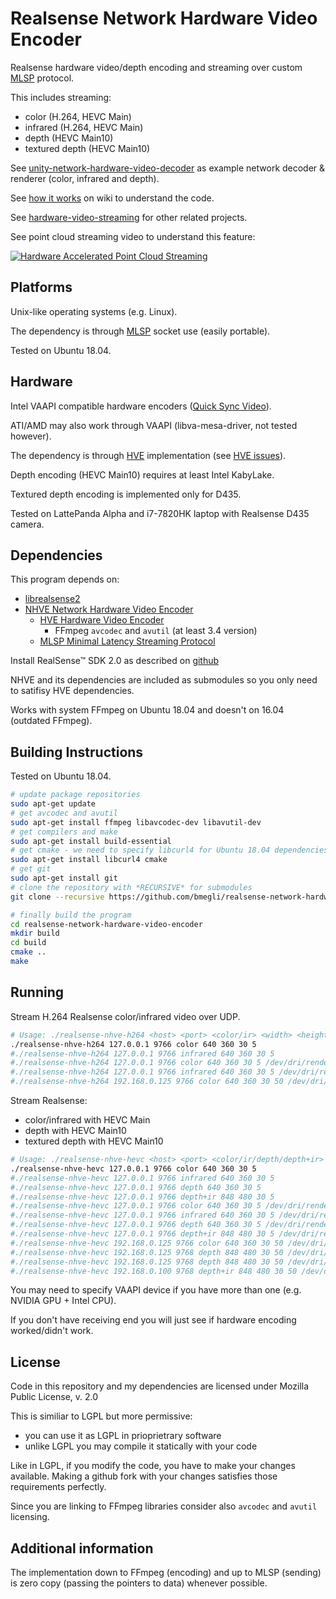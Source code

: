 # Realsense Network Hardware Video Encoder

Realsense hardware video/depth encoding and streaming over custom [MLSP](https://github.com/bmegli/minimal-latency-streaming-protocol) protocol.

This includes streaming:
- color (H.264, HEVC Main)
- infrared (H.264, HEVC Main)
- depth (HEVC Main10)
- textured depth (HEVC Main10)

See [unity-network-hardware-video-decoder](https://github.com/bmegli/unity-network-hardware-video-decoder) as example network decoder & renderer (color, infrared and depth).

See [how it works](https://github.com/bmegli/realsense-network-hardware-video-encoder/wiki/How-it-works) on wiki to understand the code.

See [hardware-video-streaming](https://github.com/bmegli/hardware-video-streaming) for other related projects.

See point cloud streaming video to understand this feature:

[![Hardware Accelerated Point Cloud Streaming](http://img.youtube.com/vi/qnTxhfNW-_4/0.jpg)](http://www.youtube.com/watch?v=qnTxhfNW-_4)

## Platforms 

Unix-like operating systems (e.g. Linux).

The dependency is through [MLSP](https://github.com/bmegli/minimal-latency-streaming-protocol) socket use (easily portable).

Tested on Ubuntu 18.04.

## Hardware

Intel VAAPI compatible hardware encoders ([Quick Sync Video](https://ark.intel.com/Search/FeatureFilter?productType=processors&QuickSyncVideo=true)).

ATI/AMD may also work through VAAPI (libva-mesa-driver, not tested however).

The dependency is through [HVE](https://github.com/bmegli/hardware-video-encoder) implementation (see [HVE issues](https://github.com/bmegli/hardware-video-encoder/issues/5)).

Depth encoding (HEVC Main10) requires at least Intel KabyLake.

Textured depth encoding is implemented only for D435.

Tested on LattePanda Alpha and i7-7820HK laptop with Realsense D435 camera.

## Dependencies

This program depends on:
- [librealsense2](https://github.com/IntelRealSense/librealsense) 
- [NHVE Network Hardware Video Encoder](https://github.com/bmegli/network-hardware-video-encoder)
	- [HVE Hardware Video Encoder](https://github.com/bmegli/hardware-video-encoder)
		- FFmpeg `avcodec` and `avutil` (at least 3.4 version)
	- [MLSP Minimal Latency Streaming Protocol](https://github.com/bmegli/minimal-latency-streaming-protocol)

Install RealSense™ SDK 2.0 as described on [github](https://github.com/IntelRealSense/librealsense) 

NHVE and its dependencies are included as submodules so you only need to satifisy HVE dependencies.

Works with system FFmpeg on Ubuntu 18.04 and doesn't on 16.04 (outdated FFmpeg).

## Building Instructions

Tested on Ubuntu 18.04.

``` bash
# update package repositories
sudo apt-get update 
# get avcodec and avutil
sudo apt-get install ffmpeg libavcodec-dev libavutil-dev
# get compilers and make 
sudo apt-get install build-essential
# get cmake - we need to specify libcurl4 for Ubuntu 18.04 dependencies problem
sudo apt-get install libcurl4 cmake
# get git
sudo apt-get install git
# clone the repository with *RECURSIVE* for submodules
git clone --recursive https://github.com/bmegli/realsense-network-hardware-video-encoder.git

# finally build the program
cd realsense-network-hardware-video-encoder
mkdir build
cd build
cmake ..
make
```

## Running

Stream H.264 Realsense color/infrared video over UDP.

```bash
# Usage: ./realsense-nhve-h264 <host> <port> <color/ir> <width> <height> <framerate> <seconds> [device] [bitrate]
./realsense-nhve-h264 127.0.0.1 9766 color 640 360 30 5
#./realsense-nhve-h264 127.0.0.1 9766 infrared 640 360 30 5
#./realsense-nhve-h264 127.0.0.1 9766 color 640 360 30 5 /dev/dri/renderD128
#./realsense-nhve-h264 127.0.0.1 9766 infrared 640 360 30 5 /dev/dri/renderD128
#./realsense-nhve-h264 192.168.0.125 9766 color 640 360 30 50 /dev/dri/renderD128 500000
```

Stream Realsense:
- color/infrared with HEVC Main
- depth with HEVC Main10
- textured depth with HEVC Main10

```bash
# Usage: ./realsense-nhve-hevc <host> <port> <color/ir/depth/depth+ir> <width> <height> <framerate> <seconds> [device] [bitrate] [depth units]
./realsense-nhve-hevc 127.0.0.1 9766 color 640 360 30 5
#./realsense-nhve-hevc 127.0.0.1 9766 infrared 640 360 30 5
#./realsense-nhve-hevc 127.0.0.1 9766 depth 640 360 30 5
#./realsense-nhve-hevc 127.0.0.1 9766 depth+ir 848 480 30 5
#./realsense-nhve-hevc 127.0.0.1 9766 color 640 360 30 5 /dev/dri/renderD128
#./realsense-nhve-hevc 127.0.0.1 9766 infrared 640 360 30 5 /dev/dri/renderD128
#./realsense-nhve-hevc 127.0.0.1 9766 depth 640 360 30 5 /dev/dri/renderD128
#./realsense-nhve-hevc 127.0.0.1 9766 depth+ir 848 480 30 5 /dev/dri/renderD128
#./realsense-nhve-hevc 192.168.0.125 9766 color 640 360 30 50 /dev/dri/renderD128 500000
#./realsense-nhve-hevc 192.168.0.125 9768 depth 848 480 30 50 /dev/dri/renderD128 2000000
#./realsense-nhve-hevc 192.168.0.125 9768 depth 848 480 30 50 /dev/dri/renderD128 8000000 0.0001
#./realsense-nhve-hevc 192.168.0.100 9768 depth+ir 848 480 30 50 /dev/dri/renderD128 8000000 0.0001
```

You may need to specify VAAPI device if you have more than one (e.g. NVIDIA GPU + Intel CPU).

If you don't have receiving end you will just see if hardware encoding worked/didn't work.

## License

Code in this repository and my dependencies are licensed under Mozilla Public License, v. 2.0

This is similiar to LGPL but more permissive:
- you can use it as LGPL in prioprietrary software
- unlike LGPL you may compile it statically with your code

Like in LGPL, if you modify the code, you have to make your changes available.
Making a github fork with your changes satisfies those requirements perfectly.

Since you are linking to FFmpeg libraries consider also `avcodec` and `avutil` licensing.

## Additional information

The implementation down to FFmpeg (encoding) and up to MLSP (sending) is zero copy (passing the pointers to data) whenever possible.

